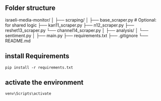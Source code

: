 
## Folder structure
israeli-media-monitor/
│
├── scraping/
│   ├── base_scraper.py      # Optional: for shared logic
    ├── kan11_scraper.py
    ├── n12_scraper.py
    ├── reshet13_scraper.py
    └── channel14_scraper.py
│
├── analysis/
│   └── sentiment.py
│
├── main.py
├── requirements.txt
├── .gitignore
└── README.md


## install Requirements
```
pip install -r requirements.txt
```

## activate the environment
```
venv\Scripts\activate
```
